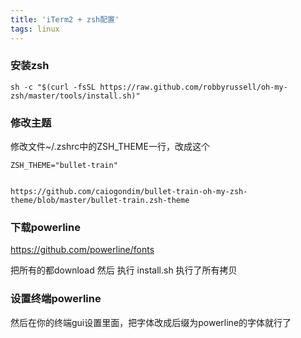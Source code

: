 ```yaml
---
title: 'iTerm2 + zsh配置'
tags: linux
---
```



### 安装zsh

```
sh -c "$(curl -fsSL https://raw.github.com/robbyrussell/oh-my-zsh/master/tools/install.sh)"
```

### 修改主题
修改文件~/.zshrc中的ZSH_THEME一行，改成这个 

```
ZSH_THEME="bullet-train"


https://github.com/caiogondim/bullet-train-oh-my-zsh-theme/blob/master/bullet-train.zsh-theme
```
<!-- more -->

### 下载powerline

https://github.com/powerline/fonts 

把所有的都download 然后 执行 install.sh  执行了所有拷贝


### 设置终端powerline

然后在你的终端gui设置里面，把字体改成后缀为powerline的字体就行了


